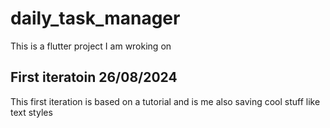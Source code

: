 # daily_task_manager
This is a flutter project I am wroking on

## First iteratoin 26/08/2024
This first iteration is based on a tutorial and is me also saving cool stuff like text styles
